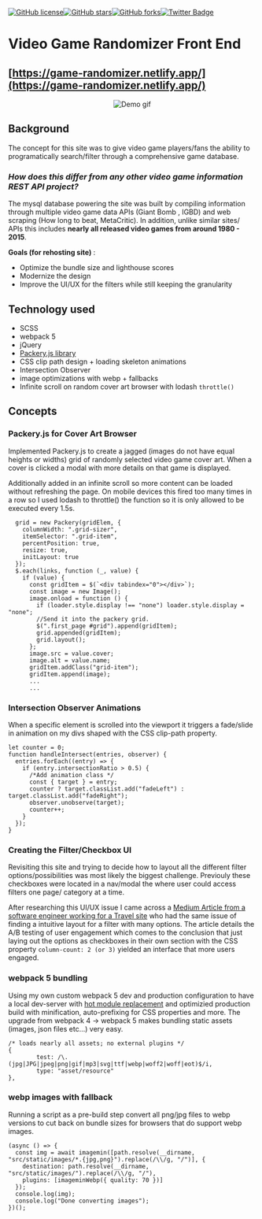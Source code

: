 
[![GitHub license](https://img.shields.io/github/license/ethanny2/retro-fansite-update)](https://github.com/ethanny2/retro-fansite-update)[![GitHub stars](https://img.shields.io/github/stars/ethanny2/retro-fansite-update)](https://github.com/ethanny2/retro-fansite-update/stargazers)[![GitHub forks](https://img.shields.io/github/forks/ethanny2/retro-fansite-update)](https://github.com/ethanny2/retro-fansite-update/network)[![Twitter Badge](https://img.shields.io/badge/chat-twitter-blue.svg)](https://twitter.com/ArrayLikeObj)

# Video Game Randomizer Front End

## [https://game-randomizer.netlify.app/](https://game-randomizer.netlify.app/)


<p align="center">
  <img  src="https://media4.giphy.com/media/naqqBuUaeqLW8P3A5E/giphy.gif" alt="Demo gif">
</p>

## Background

The concept for this site was to give video game players/fans the ability to programatically search/filter through a comprehensive game database.

### *How does this differ from any other video game information REST  API project?*
 The mysql database powering the site was built by compiling information through multiple video game data APIs (Giant Bomb , IGBD) and web scraping (How long to beat, MetaCritic). In addition, unlike similar sites/ APIs this includes **nearly all released video games from around 1980 - 2015**.



**Goals (for rehosting site)** : 
   - Optimize the bundle size and lighthouse scores
   - Modernize the design
   - Improve the UI/UX for the filters while still keeping the granularity

## Technology used
- SCSS
- webpack 5 
- jQuery 
- [Packery.js library](https://packery.metafizzy.co/)
- CSS clip path design + loading skeleton animations
- Intersection Observer
- image optimizations with webp + fallbacks
- Infinite scroll on random cover art browser with lodash ```throttle()```
  
## Concepts

### Packery.js for Cover Art Browser

Implemented Packery.js to create a jagged (images do not have equal heights or widths) grid of randomly selected video game cover art. When a cover is clicked a modal with more details on that game is displayed. 

Additionally added in an infinite scroll so more content can be loaded without refreshing the page. On mobile devices this fired too many times in a row so I used lodash to throttle() the function so it is only allowed to be executed every 1.5s.

```
  grid = new Packery(gridElem, {
    columnWidth: ".grid-sizer",
    itemSelector: ".grid-item",
    percentPosition: true,
    resize: true,
    initLayout: true
  });
  $.each(links, function (_, value) {
    if (value) {
      const gridItem = $(`<div tabindex="0"></div>`);
      const image = new Image();
      image.onload = function () {
        if (loader.style.display !== "none") loader.style.display = "none";
        //Send it into the packery grid.
        $(".first_page #grid").append(gridItem);
        grid.appended(gridItem);
        grid.layout();
      };
      image.src = value.cover;
      image.alt = value.name;
      gridItem.addClass("grid-item");
      gridItem.append(image);
      ...
      ...
```

### Intersection Observer Animations

When a specific element is scrolled into the viewport it triggers a fade/slide in animation on my divs shaped with the CSS clip-path property.

```
let counter = 0;
function handleIntersect(entries, observer) {
  entries.forEach((entry) => {
    if (entry.intersectionRatio > 0.5) {
      /*Add animation class */
      const { target } = entry;
      counter ? target.classList.add("fadeLeft") : target.classList.add("fadeRight");
      observer.unobserve(target);
      counter++;
    }
  });
}

```

### Creating the Filter/Checkbox UI

Revisiting this site and trying to decide how to layout all the different filter options/possibilities was most likely the biggest challenge. Previouly these checkboxes were located in a nav/modal the where user could access filters one page/ category at a time. 

After researching this UI/UX issue I came across a [Medium Article from a software engineer working for a Travel site](https://medium.com/tripaneer-techblog/improving-the-usability-of-multi-selecting-from-a-long-list-63e1a67aab35) who had the same issue of finding a intuitive layout for a filter with many options. The article details the A/B testing of user engagement which comes to the conclusion that just laying out the options as checkboxes in their own section with the CSS property ```column-count: 2 (or 3)``` yielded an interface that more users engaged.



### webpack 5 bundling

Using my own custom webpack 5 dev and production configuration to have a local dev-server with [hot module replacement](https://webpack.js.org/concepts/hot-module-replacement/) and optimizied production build with minification, auto-prefixing for CSS properties and more. The upgrade from webpack 4 -> webpack 5 makes bundling static assets  (images, json files etc...) very easy.
```
/* loads nearly all assets; no external plugins */
{
        test: /\.(jpg|JPG|jpeg|png|gif|mp3|svg|ttf|webp|woff2|woff|eot)$/i,
        type: "asset/resource"
},
```


### webp images with fallback

Running a script as a pre-build step convert all png/jpg files to webp versions to cut back on bundle sizes for browsers that do support webp images.
```
(async () => {
  const img = await imagemin([path.resolve(__dirname, "src/static/images/*.{jpg,png}").replace(/\\/g, "/")], {
    destination: path.resolve(__dirname, "src/static/images/").replace(/\\/g, "/"),
    plugins: [imageminWebp({ quality: 70 })]
  });
  console.log(img);
  console.log("Done converting images");
})();

```


